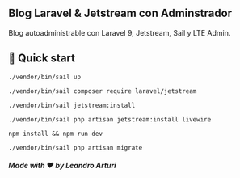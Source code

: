 ## Blog Laravel & Jetstream con Adminstrador
Blog autoadministrable con Laravel 9, Jetstream, Sail y LTE Admin.

## 🚀 Quick start

```
./vendor/bin/sail up

./vendor/bin/sail composer require laravel/jetstream

./vendor/bin/sail jetstream:install     

./vendor/bin/sail php artisan jetstream:install livewire   

npm install && npm run dev     

./vendor/bin/sail php artisan migrate
```

##### Made with ❤️ by Leandro Arturi
